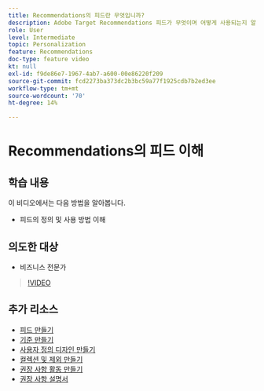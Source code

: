 ```yaml
---
title: Recommendations의 피드란 무엇입니까?
description: Adobe Target Recommendations 피드가 무엇이며 어떻게 사용되는지 알아봅니다
role: User
level: Intermediate
topic: Personalization
feature: Recommendations
doc-type: feature video
kt: null
exl-id: f9de86e7-1967-4ab7-a600-00e86220f209
source-git-commit: fcd2273ba373dc2b3bc59a77f1925cdb7b2ed3ee
workflow-type: tm+mt
source-wordcount: '70'
ht-degree: 14%

---
```


# Recommendations의 피드 이해

## 학습 내용

이 비디오에서는 다음 방법을 알아봅니다.

* 피드의 정의 및 사용 방법 이해

## 의도한 대상

* 비즈니스 전문가

>[!VIDEO](https://video.tv.adobe.com/v/33985?quality=12&captions=kor)

## 추가 리소스

* [피드 만들기](create-a-feed.md)
* [기준 만들기](create-criteria.md)
* [사용자 정의 디자인 만들기](create-custom-designs.md)
* [컬렉션 및 제외 만들기](create-collections-and-exclusions.md)
* [권장 사항 활동 만들기](create-a-recommendations-activity.md)
* [권장 사항 설명서](https://experienceleague.adobe.com/docs/target/using/recommendations/recommendations.html?lang=ko)

